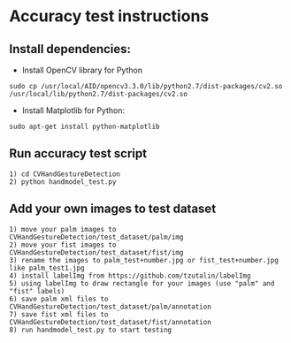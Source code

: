 # Accuracy test instructions

## Install dependencies:

* Install OpenCV library for Python
```
sudo cp /usr/local/AID/opencv3.3.0/lib/python2.7/dist-packages/cv2.so /usr/local/lib/python2.7/dist-packages/cv2.so
```

* Install Matplotlib for Python:
```
sudo apt-get install python-matplotlib
```

## Run accuracy test script

```
1) cd CVHandGestureDetection
2) python handmodel_test.py
```

## Add your own images to test dataset
```
1) move your palm images to CVHandGestureDetection/test_dataset/palm/img
2) move your fist images to CVHandGestureDetection/test_dataset/fist/img
3) rename the images to palm_test+number.jpg or fist_test+number.jpg like palm_test1.jpg
4) install labelImg from https://github.com/tzutalin/labelImg
5) using labelImg to draw rectangle for your images (use "palm" and "fist" labels) 
6) save palm xml files to CVHandGestureDetection/test_dataset/palm/annotation
7) save fist xml files to CVHandGestureDetection/test_dataset/fist/annotation
8) run handmodel_test.py to start testing
```
